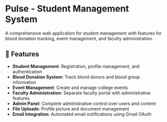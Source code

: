 # Pulse - Student Management System

A comprehensive web application for student management with features for blood donation tracking, event management, and faculty administration.

## 🚀 Features

- **Student Management**: Registration, profile management, and authentication
- **Blood Donation System**: Track blood donors and blood group information
- **Event Management**: Create and manage college events
- **Faculty Administration**: Separate faculty portal with administrative features
- **Admin Panel**: Complete administrative control over users and content
- **File Uploads**: Profile picture and document management
- **Email Integration**: Automated email notifications using Gmail OAuth


